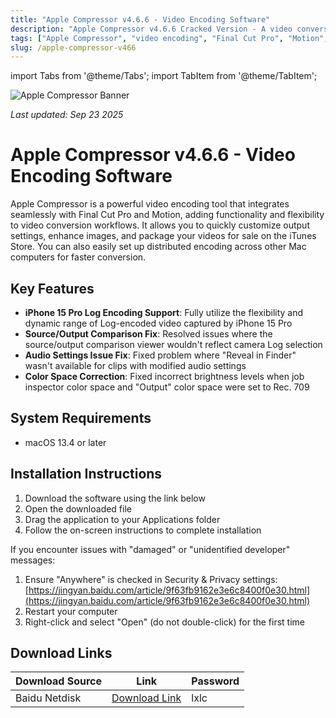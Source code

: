 ```yaml
---
title: "Apple Compressor v4.6.6 - Video Encoding Software"
description: "Apple Compressor v4.6.6 Cracked Version - A video conversion tool highly integrated with Final Cut Pro and Motion, which makes full use of the Log-encoded videos of iPhone 15 Pro"
tags: ["Apple Compressor", "video encoding", "Final Cut Pro", "Motion", "iPhone 15 Pro", "Log encoding", "video conversion"]
slug: /apple-compressor-v466
---
```


import Tabs from '@theme/Tabs';
import TabItem from '@theme/TabItem';

![Apple Compressor Banner](https://www.gfxcamp.com/wp-content/uploads/2020/11/Compressor-4.5.jpg)

*Last updated: Sep 23 2025*

# Apple Compressor v4.6.6 - Video Encoding Software

Apple Compressor is a powerful video encoding tool that integrates seamlessly with Final Cut Pro and Motion, adding functionality and flexibility to video conversion workflows. It allows you to quickly customize output settings, enhance images, and package your videos for sale on the iTunes Store. You can also easily set up distributed encoding across other Mac computers for faster conversion.

## Key Features

- **iPhone 15 Pro Log Encoding Support**: Fully utilize the flexibility and dynamic range of Log-encoded video captured by iPhone 15 Pro
- **Source/Output Comparison Fix**: Resolved issues where the source/output comparison viewer wouldn't reflect camera Log selection
- **Audio Settings Issue Fix**: Fixed problem where "Reveal in Finder" wasn't available for clips with modified audio settings
- **Color Space Correction**: Fixed incorrect brightness levels when job inspector color space and "Output" color space were set to Rec. 709

## System Requirements

- macOS 13.4 or later

## Installation Instructions

<Tabs>
<TabItem value="standard" label="Standard Installation">

1. Download the software using the link below
2. Open the downloaded file
3. Drag the application to your Applications folder
4. Follow the on-screen instructions to complete installation

</TabItem>
<TabItem value="troubleshooting" label="Troubleshooting Installation">

If you encounter issues with "damaged" or "unidentified developer" messages:

1. Ensure "Anywhere" is checked in Security & Privacy settings: [https://jingyan.baidu.com/article/9f63fb9162e3e6c8400f0e30.html](https://jingyan.baidu.com/article/9f63fb9162e3e6c8400f0e30.html)
2. Restart your computer
3. Right-click and select "Open" (do not double-click) for the first time

</TabItem>
</Tabs>

## Download Links

| Download Source | Link | Password |
|-----------------|------|----------|
| Baidu Netdisk | [Download Link](https://pan.baidu.com/s/1cCrm7OyyDwQLIB74g2WKWA?pwd=lxlc) | lxlc |
